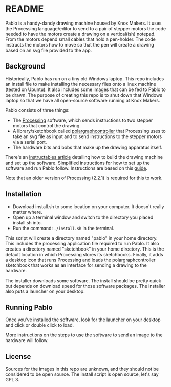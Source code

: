 # README
Pablo is a handy-dandy drawing machine housed by Knox Makers. It uses the Processing language/editor to send to a pair of stepper motors the code needed to have the motors create a drawing on a vertical(ish) notepad. From the motors depend small cables that hold a pen-holder. The code instructs the motors how to move so that the pen will create a drawing based on an svg file provided to the app.

## Background
Historically, Pablo has run on a tiny old Windows laptop. This repo includes an install file to make installing the necessary files onto a linux machine (tested on Ubuntu). It also includes some images that can be fed to Pablo to be drawn. The purpose of creating this repo is to shut down that Windows laptop so that we have all open-source software running at Knox Makers.

Pablo consists of three things:

* The [Processing](https://processing.org) software, which sends instructions to two stepper motors that control the drawing.
* A library/sketchbook called [polargraphcontroller](https://github.com/euphy/polargraphcontroller) that Processing uses to take an svg file as input and to send instructions to the stepper motors via a serial port.
* The hardware bits and bobs that make up the drawing apparatus itself. 

There's an [Instructables article](https://www.instructables.com/Polargraph-Drawing-Machine/) detailing how to build the drawing machine and set up the software. Simplified instructions for how to set up the software and run Pablo follow. Instructions are based on this [guide](https://github.com/euphy/polargraph/wiki/Running-the-controller-from-source-code).

Note that an older version of Processing (2.2.1) is required for this to work.

## Installation
* Download install.sh to some location on your computer. It doesn't really matter where.
* Open up a terminal window and switch to the directory you placed install.sh into.
* Run the command: `./install.sh` in the terminal.

This script will create a directory named "pablo" in your home directory. This includes the processing application file required to run Pablo. It also creates a directory named "sketchbook" in your home directory. This is the default location in which Processing stores its sketchbooks. Finally, it adds a desktop icon that runs Processing and loads the polargraphcontroller sketchbook that works as an interface for sending a drawing to the hardware.

The installer downloads some software. The install should be pretty quick but depends on download speed for those software packages. The installer also puts a launcher on your desktop.

## Running Pablo
Once you've installed the software, look for the launcher on your desktop and click or double click to load. 

More instructions on the steps to use the software to send an image to the hardware will follow.

## License
Sources for the images in this repo are unknown, and they should not be considered to be open source. The install script is open source, let's say GPL 3.



